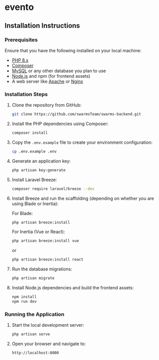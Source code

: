 # evento


## Installation Instructions

### Prerequisites
Ensure that you have the following installed on your local machine:

- [PHP 8.x](https://www.php.net/downloads.php)
- [Composer](https://getcomposer.org/)
- [MySQL](https://www.mysql.com/downloads/) or any other database you plan to use
- [Node.js](https://nodejs.org/) and npm (for frontend assets)
- A web server like [Apache](https://httpd.apache.org/) or [Nginx](https://www.nginx.com/)

### Installation Steps

1. Clone the repository from GitHub:

    ```bash
    git clone https://github.com/swarmsTeam/swarms-backend.git
    ```

2. Install the PHP dependencies using Composer:

    ```bash
    composer install
    ```

3. Copy the `.env.example` file to create your environment configuration:

    ```bash
    cp .env.example .env
    ```

4. Generate an application key:

    ```bash
    php artisan key:generate
    ```

5. Install Laravel Breeze:

    ```bash
    composer require laravel/breeze --dev
    ```

6. Install Breeze and run the scaffolding (depending on whether you are using Blade or Inertia):

    For Blade:

    ```bash
    php artisan breeze:install
    ```

    For Inertia (Vue or React):

    ```bash
    php artisan breeze:install vue
    ```

    or

    ```bash
    php artisan breeze:install react
    ```

7. Run the database migrations:

    ```bash
    php artisan migrate
    ```

8. Install Node.js dependencies and build the frontend assets:

    ```bash
    npm install
    npm run dev
    ```

### Running the Application

1. Start the local development server:

    ```bash
    php artisan serve
    ```

2. Open your browser and navigate to:

    ```
    http://localhost:8000
    ```


